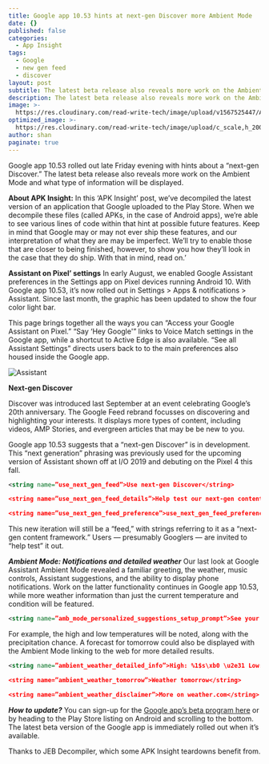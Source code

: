 ```yaml
---
title: Google app 10.53 hints at next-gen Discover more Ambient Mode
date: {}
published: false
categories:
  - App Insight
tags:
  - Google
  - new gen feed
  - discover
layout: post
subtitle: The latest beta release also reveals more work on the Ambient Mode.
description: The latest beta release also reveals more work on the Ambient Mode.
image: >-
  https://res.cloudinary.com/read-write-tech/image/upload/v1567525447/APK-Insight-Google-App-10-53_vzbt6x.webp
optimized_image: >-
  https://res.cloudinary.com/read-write-tech/image/upload/c_scale,h_200,w_380/APK-Insight-Google-App-10-53_vzbt6x.webp
author: shan
paginate: true
---
```


Google app 10.53 rolled out late Friday evening with hints about a “next-gen Discover.” The latest beta release also reveals more work on the Ambient Mode and what type of information will be displayed.

**About APK Insight:** In this ‘APK Insight’ post, we’ve decompiled the latest version of an application that Google uploaded to the Play Store. When we decompile these files (called APKs, in the case of Android apps), we’re able to see various lines of code within that hint at possible future features. Keep in mind that Google may or may not ever ship these features, and our interpretation of what they are may be imperfect. We’ll try to enable those that are closer to being finished, however, to show you how they’ll look in the case that they do ship. With that in mind, read on.’

**Assistant on Pixel’ settings**
In early August, we enabled Google Assistant preferences in the Settings app on Pixel devices running Android 10. With Google app 10.53, it’s now rolled out in Settings > Apps & notifications > Assistant. Since last month, the graphic has been updated to show the four color light bar.

This page brings together all the ways you can “Access your Google Assistant on Pixel.” “Say ‘Hey Google'” links to Voice Match settings in the Google app, while a shortcut to Active Edge is also available. “See all Assistant Settings” directs users back to to the main preferences also housed inside the Google app.

![Assistant](https://res.cloudinary.com/read-write-tech/image/upload/v1567525577/google-app-10-53-assistant-on-pixel-settings_y2r85i.webp)

**Next-gen Discover**

Discover was introduced last September at an event celebrating Google’s 20th anniversary. The Google Feed rebrand focusses on discovering and highlighting your interests. It displays more types of content, including videos, AMP Stories, and evergreen articles that may be be new to you.

Google app 10.53 suggests that a “next-gen Discover” is in development. This “next generation” phrasing was previously used for the upcoming version of Assistant shown off at I/O 2019 and debuting on the Pixel 4 this fall.

```xml
<string name=”use_next_gen_feed”>Use next-gen Discover</string>

<string name=”use_next_gen_feed_details”>Help test our next-gen content framework</string>

<string name=”use_next_gen_feed_preference”>use_next_gen_feed_preference</string>
```

This new iteration will still be a “feed,” with strings referring to it as a “next-gen content framework.” Users — presumably Googlers — are invited to “help test” it out.

***Ambient Mode: Notifications and detailed weather***
Our last look at Google Assistant Ambient Mode revealed a familiar greeting, the weather, music controls, Assistant suggestions, and the ability to display phone notifications. Work on the latter functionality continues in Google app 10.53, while more weather information than just the current temperature and condition will be featured.

```xml
<string name=”amb_mode_personalized_suggestions_setup_prompt”>See your notifications in Ambient Mode.</string>
```

For example, the high and low temperatures will be noted, along with the precipitation chance. A forecast for tomorrow could also be displayed with the Ambient Mode linking to the web for more detailed results.

```xml
<string name=”ambient_weather_detailed_info”>High: %1$s\xb0 \u2e31 Low: %2$s\xb0 \u2e31 Precip: %3$s%%</string>

<string name=”ambient_weather_tomorrow”>Weather tomorrow</string>

<string name=”ambient_weather_disclaimer”>More on weather.com</string>
```

***How to update?***
You can sign-up for the [Google app’s beta program here](https://play.google.com/apps/testing/com.google.android.googlequicksearchbox) or by heading to the Play Store listing on Android and scrolling to the bottom. The latest beta version of the Google app is immediately rolled out when it’s available.

Thanks to JEB Decompiler, which some APK Insight teardowns benefit from.
